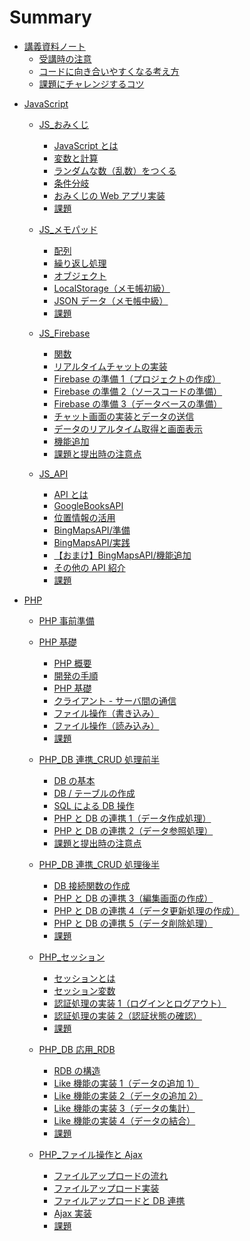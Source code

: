 # Summary

- [講義資料ノート](./note/README.md)
  - [受講時の注意](./note/about.md)
  - [コードに向き合いやすくなる考え方](./note/with-code.md)
  - [課題にチャレンジするコツ](./note/for-work.md)
    <!-- - [課題提出](./note/work-post.md) -->
    <!-- - [プログラミングのおもしろさ](./note/why-programming-is-intersting.md) -->
    <!-- - [時間をコミットせよ](./note/commit-time.md) -->

<!-- - [HTML&CSS](./html_css/README.md) -->
  <!-- - [HTML](./html_css/html.md)
  - [CSS/背景，文字の大きさ，色](./html_css/css.md)
  - [CSS/レイアウト](./html_css/flex.md)
  - [演習](./html_css/work.md) -->

- [JavaScript](./js/README.md)

  - [JS\_おみくじ](./js/js01/README.md)

    - [JavaScript とは](./js/README.md)
    - [変数と計算](./components/variable.md)
    - [ランダムな数（乱数）をつくる](./components/random.md)
    - [条件分岐](./components/if.md)
    - [おみくじの Web アプリ実装](./js/js01/omikuji.md)
    - [課題](./js/js01/work.md)

  - [JS\_メモパッド](./js/js02/README.md)

    - [配列](./components/array.md)
    - [繰り返し処理](./components/for.md)
    - [オブジェクト](./components/object.md)
    - [LocalStorage（メモ帳初級）](./js/js02/memopad01.md)
    - [JSON データ（メモ帳中級）](./js/js02/memopad02.md)
    - [課題](./js/js02/work.md)

  - [JS_Firebase](./js/js04/README.md)

    - [関数](./components/function.md)
    - [リアルタイムチャットの実装](./js/js04/chat-app.md)
    - [Firebase の準備 1（プロジェクトの作成）](./js/js04/firebase-project.md)
    - [Firebase の準備 2（ソースコードの準備）](./js/js04/firebase-js.md)
    - [Firebase の準備 3（データベースの準備）](./js/js04/firebase-db.md)
    - [チャット画面の実装とデータの送信](./js/js04/chat-create.md)
    - [データのリアルタイム取得と画面表示](./js/js04/chat-read.md)
    - [機能追加](./js/js04/optimize.md)
    - [課題と提出時の注意点](./js/js04/work.md)

  - [JS_API](./js/js05/README.md)

    - [API とは](./js/js05/about-api.md)
    - [GoogleBooksAPI](./js/js05/booksapi.md)
    - [位置情報の活用](./js/js05/geolocation.md)
    - [BingMapsAPI/準備](./js/js05/bingmapsapi-setup.md)
    - [BingMapsAPI/実践](./js/js05/bingmapsapi-map.md)
    - [【おまけ】BingMapsAPI/機能追加](./js/js05/bingmapsapi-pin.md)
    - [その他の API 紹介](./js/js05/other-api.md)
    - [課題](./js/js05/work.md)

  <!-- - [JS修練場](./js/js06/README.md) -->
    <!-- - [例題](./js/js06/example.md) -->

- [PHP](./php/README.md)

  - [PHP 事前準備](./php/php_setup/README.md)

  - [PHP 基礎](./php/php01/README.md)

    - [PHP 概要](./php/php01/about-php.md)
    - [開発の手順](./php/php01/get-started.md)
    - [PHP 基礎](./php/php01/php-start.md)
    - [クライアント - サーバ間の通信](./php/php01/get-post.md)
    - [ファイル操作（書き込み）](./php/php01/write-file.md)
    - [ファイル操作（読み込み）](./php/php01/read-file.md)
    - [課題](./php/php01/work.md)

  - [PHP_DB 連携\_CRUD 処理前半](./php/php02/README.md)

    - [DB の基本](./php/php02/about-db.md)
    - [DB / テーブルの作成](./php/php02/start-db.md)
    - [SQL による DB 操作](./php/php02/db-sql.md)
    - [PHP と DB の連携 1（データ作成処理）](./php/php02/sql-create.md)
    - [PHP と DB の連携 2（データ参照処理）](./php/php02/sql-read.md)
    - [課題と提出時の注意点](./php/php02/work.md)

  - [PHP_DB 連携\_CRUD 処理後半](./php/php03/README.md)

    - [DB 接続関数の作成](./php/php03/function-db-connect.md)
    - [PHP と DB の連携 3（編集画面の作成）](./php/php03/sql-edit.md)
    - [PHP と DB の連携 4（データ更新処理の作成）](./php/php03/sql-update.md)
    - [PHP と DB の連携 5（データ削除処理）](./php/php03/sql-delete.md)
    - [課題](./php/php03/work.md)

  - [PHP\_セッション](./php/php04/README.md)

    - [セッションとは](./php/php04/about-session.md)
    - [セッション変数](./php/php04/session-variables.md)
    - [認証処理の実装 1（ログインとログアウト）](./php/php04/auth-01.md)
    - [認証処理の実装 2（認証状態の確認）](./php/php04/auth-02.md)
    - [課題](./php/php04/work.md)

  - [PHP_DB 応用\_RDB](./php/php05/README.md)

    - [RDB の構造](./php/php05/about-rdb.md)
    - [Like 機能の実装 1（データの追加 1）](./php/php05/like-add.md)
    - [Like 機能の実装 2（データの追加 2）](./php/php05/like-delete.md)
    - [Like 機能の実装 3（データの集計）](./php/php05/like-groupby.md)
    - [Like 機能の実装 4（データの結合）](./php/php05/like-join.md)
    - [課題](./php/php05/work.md)

  - [PHP\_ファイル操作と Ajax](./php/php06/README.md)

    - [ファイルアップロードの流れ](./php/php06/about-upload.md)
    - [ファイルアップロード実装](./php/php06/upload-file.md)
    - [ファイルアップロードと DB 連携](./php/php06/upload-db.md)
    - [Ajax 実装](./php/php06/ajax.md)
    - [課題](./php/php06/work.md)

<!-- - [Laravel](./laravel/README.md)

  - [【AWS Cloud9編】環境構築とLaravel準備](./laravel/laravel01_aws/README.md)
    - [Environment（仮想マシン）準備](./laravel/laravel01_aws/environment.md)
    - [⚠️ 仮想マシンの容量追加（EC2操作）](./laravel/laravel01_aws/add-volume.md)
    - [⚠️ swapメモリ作成](./laravel/laravel01_aws/add-memory.md)
    - [Laravelインストール準備](./laravel/laravel01_aws/laravel-install.md)
    - [Laravelプロジェクト作成](./laravel/laravel01_aws/create-project.md)
    - [ライブラリ準備](./laravel/laravel01_aws/add-laravel-breeze.md)
    - [データベース準備](./laravel/laravel01_aws/setup-db.md) -->

  <!-- - [【AWS Cloud9編】todoアプリケーションの実装](./laravel/laravel02_aws/README.md)
    - [マイグレーションによるテーブル設計](./laravel/laravel02_aws/laravel-migration.md)
    - [ルーティングとコントローラ](./laravel/laravel02_aws/laravel-routes-controllers.md)
    - [必要な画面の作成と動作確認](./laravel/laravel02_aws/laravel-views.md)
    - [データ作成処理の実装](./laravel/laravel02_aws/laravel-create.md)
    - [データ一覧画面の実装](./laravel/laravel02_aws/laravel-read.md)
    - [データ詳細画面の実装](./laravel/laravel02_aws/laravel-show.md)
    - [データ削除処理の実装](./laravel/laravel02_aws/laravel-delete.md)
    - [データ更新処理の実装](./laravel/laravel02_aws/laravel-update.md)
    - [ユーザ情報の利用](./laravel/laravel02_aws/laravel-auth.md)
    - [あとがき](./laravel/laravel02_aws/summary.md) -->

  <!-- - [【Docker編】環境構築とLaravel準備](./laravel/laravel01_docker/README.md)
    - [Laravelプロジェクト作成](./laravel/laravel01_docker/create-project.md)
    - [ライブラリ準備](./laravel/laravel01_docker/add-laravel-breeze.md)
    - [データベース準備](./laravel/laravel01_docker/setup-db.md)
    - [phpmyadminの追加](./laravel/laravel01_docker/phpmyadmin.md) -->

  <!-- - [【Docker編】todoアプリケーションの実装](./laravel/laravel02_docker/README.md)
    - [マイグレーションによるテーブル設計](./laravel/laravel02_docker/laravel-migration.md)
    - [ルーティングとコントローラ](./laravel/laravel02_docker/laravel-routes-controllers.md)
    - [必要な画面の作成と動作確認](./laravel/laravel02_docker/laravel-views.md)
    - [データ作成処理の実装](./laravel/laravel02_docker/laravel-create.md)
    - [データ一覧画面の実装](./laravel/laravel02_docker/laravel-read.md)
    - [データ詳細画面の実装](./laravel/laravel02_docker/laravel-show.md)
    - [データ削除処理の実装](./laravel/laravel02_docker/laravel-delete.md)
    - [データ更新処理の実装](./laravel/laravel02_docker/laravel-update.md)
    - [ユーザ情報の利用](./laravel/laravel02_docker/laravel-auth.md)
    - [あとがき](./laravel/laravel02_docker/summary.md) -->

  <!-- - [デプロイ](./laravel/deploy/README.md)

    - [デプロイの概要](./laravel/deploy/deploy-image.md)
    - [【AWS Cloud9編】実装したコードをGitHubへpush](./laravel/deploy/cloud9-to-github.md)
    - [【Docker編】実装したコードをGitHubへpush](./laravel/deploy/docker-to-github.md)
    - [ローカルからロリポップマネージドクラウドへのログイン](./laravel/deploy/setup-lolipop.md)
    - [ロリポップマネージドクラウドとGitHubのSSH通信設定](./laravel/deploy/lolipop-to-github.md)
    - [GitHub上のコードをマネージドクラウドにデプロイ](./laravel/deploy/github-to-lolipop.md) -->

<!-- - [Git](./git/README.md)

  - [GUIとCLI](./git/cli.md)
  - [Git](./git/git.md)
  - [GitHub概要](./git/github-about.md)
  - [GitHub設定](./git/github-setup/README.md)
    - [SSH鍵の発行](./git/github-setup/setup-ssh-key.md)
    - [設定ファイルの編集](./git/github-setup/config.md)
    - [GitHubへのSSH鍵登録](./git/github-setup/add-ssy-key-to-github.md)
    - [GitHubとの接続設定](./git/github-setup/connect-to-github.md)
  - [GitHubにプロダクトをpush](./git/github-init.md)
  - [GitHubに最新版をpush](./git/github-push.md) -->
